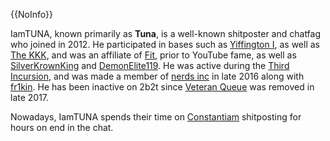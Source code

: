 {{NoInfo}}

IamTUNA, known primarily as **Tuna**, is a well-known shitposter and chatfag who joined in 2012. He participated in bases such as [Yiffington I](https://2b2t.miraheze.org/wiki/Yiffington_I), as well as [The KKK](https://2b2t.miraheze.org/wiki/The_KKK), and was an affiliate of [Fit](https://2b2t.miraheze.org/wiki/Fit), prior to YouTube fame, as well as [SilverKrownKing](https://2b2t.miraheze.org/wiki/SilverKrownKing) and [DemonElite119](https://2b2t.miraheze.org/wiki/DemonElite119). He was active during the [Third Incursion](https://2b2t.miraheze.org/wiki/Third_Incursion), and was made a member of [nerds inc](https://2b2t.miraheze.org/wiki/Nerds_Inc) in late 2016 along with [fr1kin](https://2b2t.miraheze.org/wiki/fr1kin). He has been inactive on 2b2t since [Veteran Queue](https://2b2t.miraheze.org/wiki/Veteran_Queue) was removed in late 2017.

Nowadays, IamTUNA spends their time on [Constantiam](https://2b2t.miraheze.org/wiki/Constantiam) shitposting for hours on end in the chat.